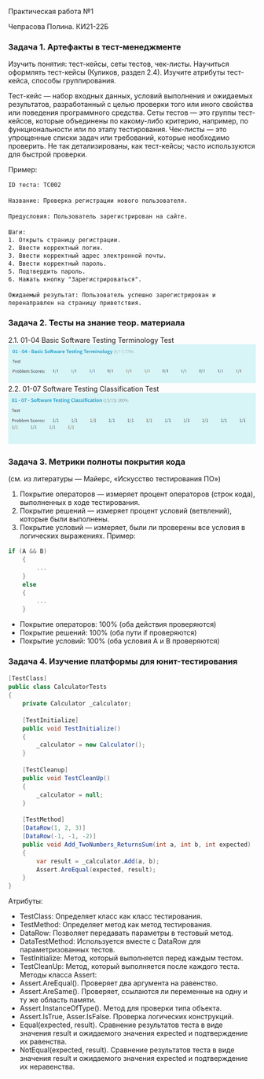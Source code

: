 Практическая работа №1

Чепрасова Полина. КИ21-22Б
### Задача 1. Артефакты в тест-менеджменте
Изучить понятия: тест-кейсы, сеты тестов, чек-листы.
Научиться оформлять тест-кейсы (Куликов, раздел 2.4).
Изучите атрибуты тест-кейса, способы группирования.

Тест-кейс — набор входных данных, условий выполнения и ожидаемых результатов, разработанный с целью проверки того или иного свойства или поведения программного средства.
Сеты тестов — это группы тест-кейсов, которые объединены по какому-либо критерию, например, по функциональности или по этапу тестирования.
Чек-листы — это упрощенные списки задач или требований, которые необходимо проверить. Не так детализированы, как тест-кейсы; часто используются для быстрой проверки.

Пример:
```
ID теста: TC002

Название: Проверка регистрации нового пользователя.

Предусловия: Пользователь зарегистрирован на сайте.

Шаги:
1. Открыть страницу регистрации.
2. Ввести корректный логин.
3. Ввести корректный адрес электронной почты.
4. Ввести корректный пароль.
5. Подтвердить пароль.
6. Нажать кнопку "Зарегистрироваться".

Ожидаемый результат: Пользователь успешно зарегистрирован и перенаправлен на страницу приветствия.
```

### Задача 2. Тесты на знание теор. материала
2.1. 01-04 Basic Software Testing Terminology Test
![show](20250109110628.png)
2.2. 01-07 Software Testing Classification Test
![show](20250109110640.png)
### Задача 3. Метрики полноты покрытия кода
(см. из литературы — Майерс, «Искусство тестирования ПО»)

1. Покрытие операторов — измеряет процент операторов (строк кода), выполненных в ходе тестирования. 
2. Покрытие решений — измеряет процент условий (ветвлений), которые были выполнены. 
3. Покрытие условий — измеряет, были ли проверены все условия в логических выражениях. 
Пример:
```c#
if (A && B)
    {
        ...
    }
    else
    {
        ...
    }
```

- Покрытие операторов: 100% (оба действия проверяются)
- Покрытие решений: 100% (оба пути if проверяются)
- Покрытие условий: 100% (оба условия A и B проверяются)
### Задача 4. Изучение платформы для юнит-тестирования

```c#
[TestClass]
public class CalculatorTests
{
    private Calculator _calculator;

    [TestInitialize]
    public void TestInitialize()
    {
        _calculator = new Calculator();
    }

    [TestCleanup]
    public void TestCleanUp()
    {
        _calculator = null;
    }

    [TestMethod]
    [DataRow(1, 2, 3)]
    [DataRow(-1, -1, -2)]
    public void Add_TwoNumbers_ReturnsSum(int a, int b, int expected)
    {
        var result = _calculator.Add(a, b);
        Assert.AreEqual(expected, result);
    }
}
```

Атрибуты:
- TestClass: Определяет класс как класс тестирования.
- TestMethod: Определяет метод как метод тестирования.
- DataRow: Позволяет передавать параметры в тестовый метод.
- DataTestMethod: Используется вместе с DataRow для параметризованных тестов.
- TestInitialize: Метод, который выполняется перед каждым тестом.
- TestCleanUp: Метод, который выполняется после каждого теста.
Методы класса Assert:
- Assert.AreEqual(). Проверяет два аргумента на равенство.
- Assert.AreSame(). Проверяет, ссылаются ли переменные на одну и ту же область памяти. 
- Assert.InstanceOfType(). Метод для проверки типа объекта. 
- Assert.IsTrue, Asser.IsFalse. Проверка логических конструкций. 
- Equal(expected, result). Сравнение результатов теста в виде значения result и ожидаемого значения expected и подтверждение их равенства. 
- NotEqual(expected, result). Сравнение результатов теста в виде значения result и ожидаемого значения expected и подтверждение их неравенства. 
